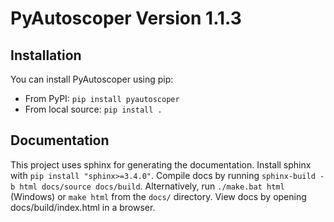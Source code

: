 # PyAutoscoper Version 1.1.3

## Installation

You can install PyAutoscoper using pip:
  * From PyPI: `pip install pyautoscoper`
  * From local source: `pip install .`

## Documentation

This project uses sphinx for generating the documentation.
Install sphinx with `pip install "sphinx>=3.4.0"`.
Compile docs by running `sphinx-build -b html docs/source docs/build`.
Alternatively, run `./make.bat html` (Windows) or `make html` from the `docs/` directory.
View docs by opening docs/build/index.html in a browser.